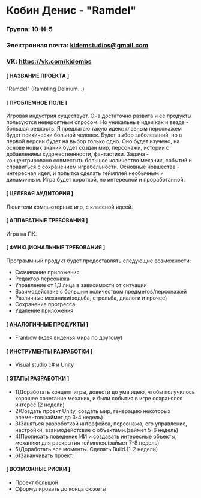 # Кобин Денис - "Ramdel"
### Группа: 10-И-5
### Электронная почта: kidemstudios@gmail.com
### VK: https://vk.com/kidembs
#### [ НАЗВАНИЕ ПРОЕКТА ]
"Ramdel" (Rambling Delirium...)
#### [ ПРОБЛЕМНОЕ ПОЛЕ ]
Игровая индустрия существует. Она достаточно развита и ее продукты пользуются невероятным спросом. Но уникальные идеи как и везде - большая редкость. Я предлагаю такую идею: главным персонажем будет психически больной человек. Будет выбор заболеваний, но в первой версии будет на выбор только одно. Оно будет изучено, на основе новых знаний будет создан мир, персонажи, истории с добавлением художественности, фантастики. Задача - концентрировано совместить большое количество механик, событий и справиться с сохранением играбельности. Основные новшества - интересная идея, и попытка сделать геймплей необычным и динамичным. Игра будет короткой, но интересной и проработанной.
#### [ ЦЕЛЕВАЯ АУДИТОРИЯ ]
Люьители компьютерных игр, с классной идеей.
#### [ АППАРАТНЫЕ ТРЕБОВАНИЯ ]
Игра на ПК.
#### [ ФУНКЦИОНАЛЬНЫЕ ТРЕБОВАНИЯ ]
Программный продукт будет предоставлять следующие возможности:
* Скачивание приложения
* Редактор персонажа
* Управление от 1,3 лица в зависимости от ситуации
* Взаимодействие с большим количеством предметов/персонажей
* Различные механики(ходьба, стрельба, диалоги и прочее)
* Сохранение прогресса
* Удаление приложения
#### [ АНАЛОГИЧНЫЕ ПРОДУКТЫ ]
* Franbow (идея виденья мира по другому)
#### [ ИНСТРУМЕНТЫ РАЗРАБОТКИ ]
* Visual studio c# и Unity
#### [ ЭТАПЫ РАЗРАБОТКИ ]
* 1)Доработать концепт игры, довести до ума идею, чтобы получилось хорошее сочетание механик, и были события в игре сохранялся интерес.(2 недели)
* 2)Создать проект Unity, создать мир, генерацию некоторых элементов(займет до 3-4 недель)
* 3)Заняться разроботкой интерфейса, персонажа, его управление, настройки, взаимодейстсвие с объектами.(займет 5-6 недель)
* 4)Прописать поведение ИИ и создавать интересные объекты, механики для раскрытия геймплея.(займет 7-8 недель)
* 5)Доработать все моменты. Сделать Build.(1-2 недели)
* 6)Заканчивать проект.

#### [ ВОЗМОЖНЫЕ РИСКИ ]
* Проект большой
* Сформулировать до конца сюжеты
